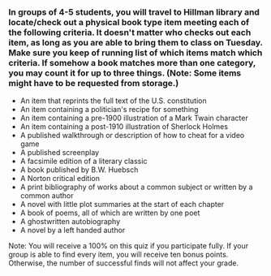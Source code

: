 ### In groups of 4-5 students, you will travel to Hillman library and locate/check out a physical book type item meeting each of the following criteria. It doesn't matter who checks out each item, as long as you are able to bring them to class on Tuesday. Make sure you keep of running list of which items match which criteria. If somehow a book matches more than one category, you may count it for up to three things. (Note: Some items might have to be requested from storage.)

- An item that reprints the full text of the U.S. constitution
- An item containing a politician's recipe for something
- An item containing a pre-1900 illustration of a Mark Twain character
- An item containing a post-1910 illustration of Sherlock Holmes
- A published walkthrough or description of how to cheat for a video game
- A published screenplay
- A facsimile edition of a literary classic
- A book published by B.W. Huebsch
- A Norton critical edition 
- A print bibliography of works about a common subject or written by a common author
- A novel with little plot summaries at the start of each chapter
- A book of poems, all of which are written by one poet 
- A ghostwritten autobiography
- A novel by a left handed author

Note: You will receive a 100% on this quiz if you participate fully. If your group is able to find every item, you will receive ten bonus points.  Otherwise, the number of successful finds will not affect your grade.
